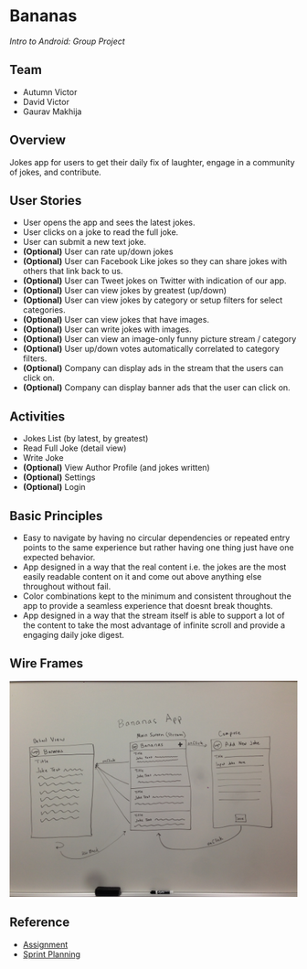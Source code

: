 # Bananas
<i>Intro to Android: Group Project</i>

## Team
- Autumn Victor
- David Victor
- Gaurav Makhija

## Overview
Jokes app for users to get their daily fix of laughter, engage in a community of jokes, and contribute.

## User Stories
 - User opens the app and sees the latest jokes.
 - User clicks on a joke to read the full joke.
 - User can submit a new text joke.
 - **(Optional)** User can rate up/down jokes
 - **(Optional)** User can Facebook Like jokes so they can share jokes with others that link back to us.
 - **(Optional)** User can Tweet jokes on Twitter with indication of our app.
 - **(Optional)** User can view jokes by greatest (up/down)
 - **(Optional)** User can view jokes by category or setup filters for select categories.
 - **(Optional)** User can view jokes that have images.
 - **(Optional)** User can write jokes with images.
 - **(Optional)** User can view an image-only funny picture stream / category
 - **(Optional)** User up/down votes automatically correlated to category filters.
 - **(Optional)** Company can display ads in the stream that the users can click on.
 - **(Optional)** Company can display banner ads that the user can click on.
 
## Activities
 - Jokes List (by latest, by greatest)
 - Read Full Joke (detail view)
 - Write Joke
 - **(Optional)** View Author Profile (and jokes written)
 - **(Optional)** Settings
 - **(Optional)** Login

## Basic Principles
 - Easy to navigate by having no circular dependencies or repeated entry points to the same experience but rather having one thing just have one expected behavior.
 - App designed in a way that the real content i.e. the jokes are the most easily readable content on it and come out above anything else throughout without fail.
 - Color combinations kept to the minimum and consistent throughout the app to provide a seamless experience that doesnt break thoughts.
 - App designed in a way that the stream itself is able to support a lot of the content to take the most advantage of infinite scroll and provide a engaging daily joke digest.

## Wire Frames
![Wire Frames](bananas_wireframe.JPG "Wire Frames") 

## Reference
 - [Assignment](https://yahoo.jiveon.com/docs/DOC-3046)
 - [Sprint Planning](https://docs.google.com/a/yahoo-inc.com/spreadsheets/d/1zbxgvTfyRqGdr3Lre2k6VHxGOJy17yOQtN0hWsEynQg/edit#gid=0)
